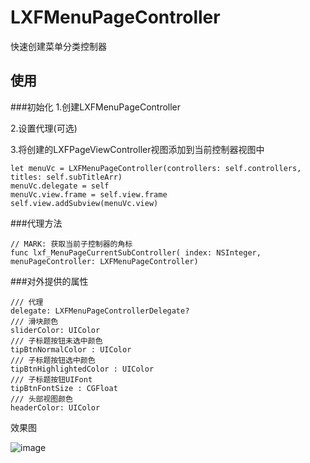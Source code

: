# LXFMenuPageController
快速创建菜单分类控制器


## 使用

###初始化
1.创建LXFMenuPageController

2.设置代理(可选)

3.将创建的LXFPageViewController视图添加到当前控制器视图中

```
let menuVc = LXFMenuPageController(controllers: self.controllers, titles: self.subTitleArr)
menuVc.delegate = self
menuVc.view.frame = self.view.frame
self.view.addSubview(menuVc.view)
```

###代理方法

```
// MARK: 获取当前子控制器的角标
func lxf_MenuPageCurrentSubController( index: NSInteger, menuPageController: LXFMenuPageController)
```

###对外提供的属性
```
/// 代理
delegate: LXFMenuPageControllerDelegate?
/// 滑块颜色
sliderColor: UIColor
/// 子标题按钮未选中颜色
tipBtnNormalColor : UIColor
/// 子标题按钮选中颜色
tipBtnHighlightedColor : UIColor
/// 子标题按钮UIFont
tipBtnFontSize : CGFloat
/// 头部视图颜色
headerColor: UIColor
```


效果图

![image](https://github.com/LinXunFeng/LXFMenuPageController/raw/master/Screenshots/1.gif)
